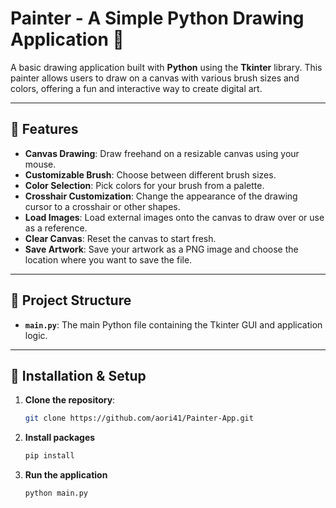 # Painter - A Simple Python Drawing Application 🎨

A basic drawing application built with **Python** using the **Tkinter** library. This painter allows users to draw on a canvas with various brush sizes and colors, offering a fun and interactive way to create digital art.

---

## 🚀 Features

- **Canvas Drawing**: Draw freehand on a resizable canvas using your mouse.
- **Customizable Brush**: Choose between different brush sizes.
- **Color Selection**: Pick colors for your brush from a palette.
- **Crosshair Customization**: Change the appearance of the drawing cursor to a crosshair or other shapes.
- **Load Images**: Load external images onto the canvas to draw over or use as a reference.
- **Clear Canvas**: Reset the canvas to start fresh.
- **Save Artwork**: Save your artwork as a PNG image and choose the location where you want to save the file.

---

## 📂 Project Structure

- **`main.py`**: The main Python file containing the Tkinter GUI and application logic.

---

## 🔧 Installation & Setup

1. **Clone the repository**:
   ```bash
   git clone https://github.com/aori41/Painter-App.git
   ```

2. **Install packages**
   ```bash
   pip install
   ```

3. **Run the application**
   ```
   python main.py
   ```
